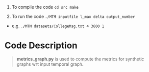1) To compile the code ```cd src make``` <br/> 

2) To run the code ```./MTM inputfile l_max delta output_number``` <br/>
- e.g. ```./MTM datasets/CollegeMsg.txt 4 3600 1``` <br/>

# Code Description
> **metrics_graph.py** is used to compute the metrics for synthetic graphs wrt input temporal graph.


